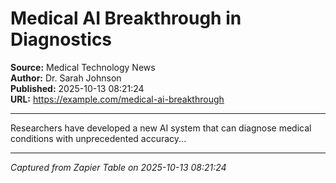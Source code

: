 # Medical AI Breakthrough in Diagnostics

**Source:** Medical Technology News  
**Author:** Dr. Sarah Johnson  
**Published:** 2025-10-13 08:21:24  
**URL:** https://example.com/medical-ai-breakthrough  

---

Researchers have developed a new AI system that can diagnose medical conditions with unprecedented accuracy...

---
*Captured from Zapier Table on 2025-10-13 08:21:24*
